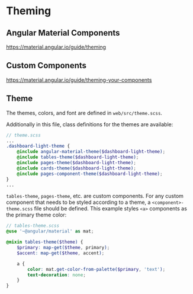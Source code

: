 # Theming

## Angular Material Components
https://material.angular.io/guide/theming

## Custom Components
https://material.angular.io/guide/theming-your-components

## Theme

The themes, colors, and font are defined in `web/src/theme.scss`.

Additionally in this file, class definitions for the themes are available:
```scss
// theme.scss
...
.dashboard-light-theme {
    @include angular-material-theme($dashboard-light-theme);
    @include tables-theme($dashboard-light-theme);
    @include pages-theme($dashboard-light-theme);
    @include cards-theme($dashboard-light-theme);
    @include pages-component-theme($dashboard-light-theme);
}
...
```

`tables-theme`, `pages-theme`, etc. are custom components. For any custom component that needs to be styled according to a theme, a `<component>-theme.scss` file should be defined. This example styles `<a>` components as the primary theme color:
 
```scss
// tables-theme.scss
@use '~@angular/material' as mat;

@mixin tables-theme($theme) {
    $primary: map-get($theme, primary);
    $accent: map-get($theme, accent);

    a {
        color: mat.get-color-from-palette($primary, 'text');
        text-decoration: none;
    }
}
```